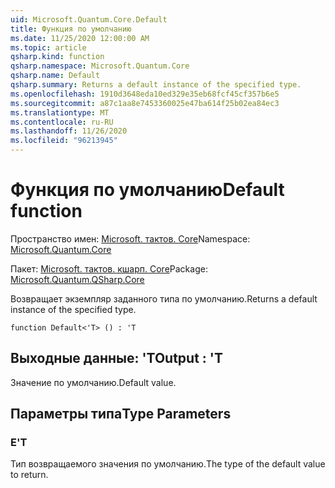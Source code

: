 ```yaml
---
uid: Microsoft.Quantum.Core.Default
title: Функция по умолчанию
ms.date: 11/25/2020 12:00:00 AM
ms.topic: article
qsharp.kind: function
qsharp.namespace: Microsoft.Quantum.Core
qsharp.name: Default
qsharp.summary: Returns a default instance of the specified type.
ms.openlocfilehash: 1910d3648eda10ed329e35eb68fcf45cf357b6e5
ms.sourcegitcommit: a87c1aa8e7453360025e47ba614f25b02ea84ec3
ms.translationtype: MT
ms.contentlocale: ru-RU
ms.lasthandoff: 11/26/2020
ms.locfileid: "96213945"
---
```

# <a name="default-function"></a><span data-ttu-id="7007a-102">Функция по умолчанию</span><span class="sxs-lookup"><span data-stu-id="7007a-102">Default function</span></span>

<span data-ttu-id="7007a-103">Пространство имен: [Microsoft. тактов. Core](xref:Microsoft.Quantum.Core)</span><span class="sxs-lookup"><span data-stu-id="7007a-103">Namespace: [Microsoft.Quantum.Core](xref:Microsoft.Quantum.Core)</span></span>

<span data-ttu-id="7007a-104">Пакет: [Microsoft. тактов. кшарп. Core](https://nuget.org/packages/Microsoft.Quantum.QSharp.Core)</span><span class="sxs-lookup"><span data-stu-id="7007a-104">Package: [Microsoft.Quantum.QSharp.Core](https://nuget.org/packages/Microsoft.Quantum.QSharp.Core)</span></span>


<span data-ttu-id="7007a-105">Возвращает экземпляр заданного типа по умолчанию.</span><span class="sxs-lookup"><span data-stu-id="7007a-105">Returns a default instance of the specified type.</span></span>

```qsharp
function Default<'T> () : 'T
```


## <a name="output--t"></a><span data-ttu-id="7007a-106">Выходные данные: 'T</span><span class="sxs-lookup"><span data-stu-id="7007a-106">Output : 'T</span></span>

<span data-ttu-id="7007a-107">Значение по умолчанию.</span><span class="sxs-lookup"><span data-stu-id="7007a-107">Default value.</span></span>

## <a name="type-parameters"></a><span data-ttu-id="7007a-108">Параметры типа</span><span class="sxs-lookup"><span data-stu-id="7007a-108">Type Parameters</span></span>

### <a name="t"></a><span data-ttu-id="7007a-109">Е</span><span class="sxs-lookup"><span data-stu-id="7007a-109">'T</span></span>

<span data-ttu-id="7007a-110">Тип возвращаемого значения по умолчанию.</span><span class="sxs-lookup"><span data-stu-id="7007a-110">The type of the default value to return.</span></span>